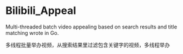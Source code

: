 # Bilibili_Appeal
Multi-threaded batch video appealing based on search results and title matching wrote in Go.

多线程批量举办视频，从搜索结果里过滤包含关键字的视频，多线程举办
